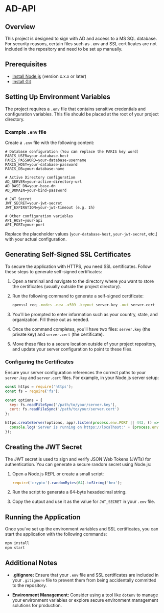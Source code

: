 # AD-API

## Overview

This project is designed to sign with AD and access to a MS SQL database. For security reasons, certain files such as `.env` and SSL certificates are not included in the repository and need to be set up manually.

## Prerequisites

- [Install Node.js](https://nodejs.org/) (version x.x.x or later)
- [Install Git](https://git-scm.com/)

## Setting Up Environment Variables

The project requires a `.env` file that contains sensitive credentials and configuration variables. This file should be placed at the root of your project directory.

### Example `.env` file

Create a `.env` file with the following content:

```plaintext
# Database configuration (You can replace the PARIS key word)
PARIS_USER=your-database-host
PARIS_PASSWORD=your-database-username
PARIS_HOST=your-database-password
PARIS_DB=your-database-name

# Active Directory configuration
AD_SERVER=your-active-directory-url
AD_BASE_DN=your-base-dn
AD_DOMAIN=your-bind-password

# JWT Secret
JWT_SECRET=your-jwt-secret
JWT_EXPIRATION=your-jwt-timeout (e.g. 1h)

# Other configuration variables
API_HOST=your-api
API_PORT=your-port
```

Replace the placeholder values (`your-database-host`, `your-jwt-secret`, etc.) with your actual configuration.

## Generating Self-Signed SSL Certificates

To secure the application with HTTPS, you need SSL certificates. Follow these steps to generate self-signed certificates:

1. Open a terminal and navigate to the directory where you want to store the certificates (usually outside the project directory).

2. Run the following command to generate a self-signed certificate:

   ```bash
   openssl req -nodes -new -x509 -keyout server.key -out server.cert
   ```

3. You'll be prompted to enter information such as your country, state, and organization. Fill these out as needed.

4. Once the command completes, you'll have two files: `server.key` (the private key) and `server.cert` (the certificate).

5. Move these files to a secure location outside of your project repository, and update your server configuration to point to these files.

### Configuring the Certificates

Ensure your server configuration references the correct paths to your `server.key` and `server.cert` files. For example, in your Node.js server setup:

```javascript
const https = require('https');
const fs = require('fs');

const options = {
  key: fs.readFileSync('/path/to/your/server.key'),
  cert: fs.readFileSync('/path/to/your/server.cert')
};

https.createServer(options, app).listen(process.env.PORT || 443, () => {
  console.log('Server is running on https://localhost:' + (process.env.PORT || 443));
});
```

## Creating the JWT Secret

The JWT secret is used to sign and verify JSON Web Tokens (JWTs) for authentication. You can generate a secure random secret using Node.js:

1. Open a Node.js REPL or create a small script:

   ```javascript
   require('crypto').randomBytes(64).toString('hex');
   ```

2. Run the script to generate a 64-byte hexadecimal string.

3. Copy the output and use it as the value for `JWT_SECRET` in your `.env` file.

## Running the Application

Once you've set up the environment variables and SSL certificates, you can start the application with the following commands:

```bash
npm install
npm start
```

## Additional Notes

- **.gitignore:** Ensure that your `.env` file and SSL certificates are included in your `.gitignore` file to prevent them from being accidentally committed to the repository.

- **Environment Management:** Consider using a tool like `dotenv` to manage your environment variables or explore secure environment management solutions for production.
